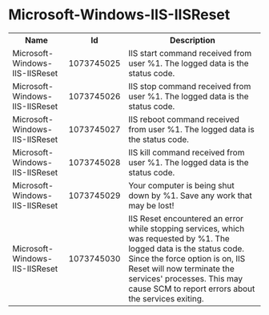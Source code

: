 # Microsoft-Windows-IIS-IISReset

<table>
<colgroup><col/><col/><col/></colgroup>
<tr><th>Name</th><th>Id</th><th>Description</th></tr>
<tr><td>Microsoft-Windows-IIS-IISReset</td><td>1073745025</td><td>IIS start command received from user %1. The logged data is the status code.</td></tr>
<tr><td>Microsoft-Windows-IIS-IISReset</td><td>1073745026</td><td>IIS stop command received from user %1. The logged data is the status code.</td></tr>
<tr><td>Microsoft-Windows-IIS-IISReset</td><td>1073745027</td><td>IIS reboot command received from user %1. The logged data is the status code.</td></tr>
<tr><td>Microsoft-Windows-IIS-IISReset</td><td>1073745028</td><td>IIS kill command received from user %1. The logged data is the status code.</td></tr>
<tr><td>Microsoft-Windows-IIS-IISReset</td><td>1073745029</td><td>Your computer is being shut down by %1. Save any work that may be lost!</td></tr>
<tr><td>Microsoft-Windows-IIS-IISReset</td><td>1073745030</td><td>IIS Reset encountered an error while stopping services, which was requested by %1.  The logged data is the status code.  Since the force option is on, IIS Reset will now terminate the services&#39; processes.  This may cause SCM to report errors about the services exiting.</td></tr>
</table>
